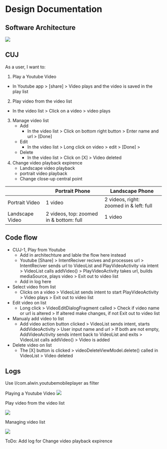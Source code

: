 # Design Documentation
## Software Architecture
![](https://user-images.githubusercontent.com/22556115/107167162-f30c8300-696c-11eb-9833-fb67a1f43c7e.jpg)

## CUJ
As a user, I want to: 
1. Play a Youtube Video
  * In Youtube app > [share] > Video plays and the video is saved in the play list
2. Play video from the video list
  * In the video list > Click on a video > video plays
3. Manage video list
    * Add
      - In the video list > Click on bottom right button > Enter name and url > [Done]
    * Edit
      - In the video list > Long click on video > edit > [Done] >
    * Delete
      - In the video list > Click on [X] > Video deleted
4. Change video playback expirence
    * Landscape video playback
    * portrait video playback
    * Change close-up central point
    
|               | Portrait Phone | Landscape Phone
--------------- | -------------- | ----------------
Portrait Video  | 1 video        | 2 videos, right: zoomed in & left: full 
Landscape Video | 2 videos, top: zoomed in & bottom: full | 1 video
    
  
## Code flow
- CUJ-1, Play from Youtube
  - Add in architechture and lable the flow here instead 
  - Youtube [Share] > IntentReciver recives and processes url > IntentReciver sends url to VideoList and PlayVideoActivity via intent > VideoList calls addVideo() > PlayVideoActivity takes url, builds mediaSource, plays video > Exit out to video list
  - Add in log here
- Select video from list
  - Clicks on a video > VideoList sends intent to start PlayVideoActivity > Video plays > Exit out to video list
- Edit video on list
  - Long click > VideoEditDialogFragment called > Check if video name or url is altered > If altered make changes, if not Exit out to video list
- Manualy add video to list
  - Add video action button clicked > VideoList sends intent, starts AddVideoActivity > User input name and url > If both are not empty, AddVideoActivity sends intent back to VideoList and exits > VideoList calls addVideo() > Video is added
- Delete video on list
  - The [X] button is clicked > videoDeleteViewModel.delete() called in VideoList > Video deleted
  
## Logs
Use I/com.alwin.youtubemobileplayer as filter

Playing a Youtube Video
![](https://user-images.githubusercontent.com/22556115/107166380-a9229d80-696a-11eb-821a-9b3911f70c9e.png)

Play video from the video list

![](https://user-images.githubusercontent.com/22556115/107166378-a7f17080-696a-11eb-9eae-84f1517773e7.png)

Managing video list

![](https://user-images.githubusercontent.com/22556115/107166379-a88a0700-696a-11eb-860d-084f4a4ba489.png)

ToDo: Add log for Change video playback expirence
